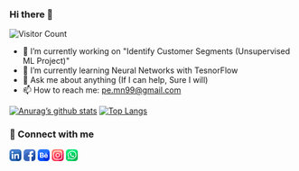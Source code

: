 ### Hi there 👋

![Visitor Count](https://profile-counter.glitch.me/{pe-mn}/count.svg)

<!--
**pe-mn/pe-mn** is a ✨ _special_ ✨ repository because its `README.md` (this file) appears on your GitHub profile.

Here are some ideas to get you started:

- 🔭 I’m currently working on "Identify Customer Segments (Unsupervised ML Project)"
- 🌱 I’m currently learning Neural Networks with TesnorFlow
- 👯 I’m looking to collaborate on ML & Data Analysis Projects
- 🤔 I’m looking for help with "Next Steps (RoadMap) & Getting a Job"
- 💬 Ask me about anything (If I can help, Sure I will)
- 📫 How to reach me: pe.mn99@gmail.com
- 😄 Pronouns: Nagy
- ⚡ Fun fact: I never stop learning
[![name](link to image on GH)](link to your URL)
-->

- 🔭 I’m currently working on "Identify Customer Segments (Unsupervised ML Project)"
- 🌱 I’m currently learning Neural Networks with TesnorFlow
- 💬 Ask me about anything (If I can help, Sure I will)
- 📫 How to reach me: pe.mn99@gmail.com

[![Anurag’s github stats](https://github-readme-stats.vercel.app/api?username=pe-mn&show_icons=true&theme=radical)](https://github.com/pe-mn)
[![Top Langs](https://github-readme-stats.vercel.app/api/top-langs/?username=pe-mn&theme=radical&layout=compact)](https://github.com/pe-mn)

### 🤝 Connect with me
[<img alt="LinkedIn" width="21px" src="images/linkedin.png" />](https://www.linkedin.com/in/nagy99/)
[<img alt="Facebook" width="21px" src="images/facebook.png" />](https://www.facebook.com/mahmoud.n.abdelhady/)
[<img alt="Behance" width="21px" src="images/behance.png" />](https://www.behance.net/pemn99)
[<img alt="Instagram" width="21px" src="images/instagram.png" />](https://www.instagram.com/m.nagy99/)
[<img alt="Whatsapp" width="21px" src="images/whatsapp.png" />](https://wa.me/201097533979)
